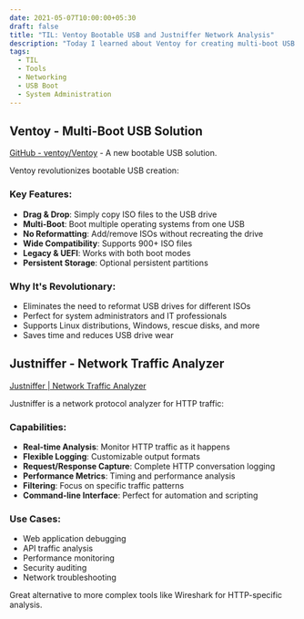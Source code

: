 ```yaml
---
date: 2021-05-07T10:00:00+05:30
draft: false
title: "TIL: Ventoy Bootable USB and Justniffer Network Analysis"
description: "Today I learned about Ventoy for creating multi-boot USB drives and Justniffer for network traffic analysis and HTTP debugging."
tags:
  - TIL
  - Tools
  - Networking
  - USB Boot
  - System Administration
---
```


## Ventoy - Multi-Boot USB Solution

[GitHub - ventoy/Ventoy](https://github.com/ventoy/Ventoy) - A new bootable USB solution.

Ventoy revolutionizes bootable USB creation:

### Key Features:
- **Drag & Drop**: Simply copy ISO files to the USB drive
- **Multi-Boot**: Boot multiple operating systems from one USB
- **No Reformatting**: Add/remove ISOs without recreating the drive
- **Wide Compatibility**: Supports 900+ ISO files
- **Legacy & UEFI**: Works with both boot modes
- **Persistent Storage**: Optional persistent partitions

### Why It's Revolutionary:
- Eliminates the need to reformat USB drives for different ISOs
- Perfect for system administrators and IT professionals
- Supports Linux distributions, Windows, rescue disks, and more
- Saves time and reduces USB drive wear

## Justniffer - Network Traffic Analyzer

[Justniffer | Network Traffic Analyzer](http://onotelli.github.io/justniffer/)

Justniffer is a network protocol analyzer for HTTP traffic:

### Capabilities:
- **Real-time Analysis**: Monitor HTTP traffic as it happens
- **Flexible Logging**: Customizable output formats
- **Request/Response Capture**: Complete HTTP conversation logging
- **Performance Metrics**: Timing and performance analysis
- **Filtering**: Focus on specific traffic patterns
- **Command-line Interface**: Perfect for automation and scripting

### Use Cases:
- Web application debugging
- API traffic analysis
- Performance monitoring
- Security auditing
- Network troubleshooting

Great alternative to more complex tools like Wireshark for HTTP-specific analysis.